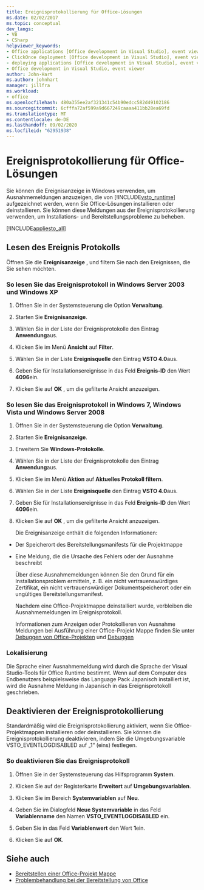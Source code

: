 ```yaml
---
title: Ereignisprotokollierung für Office-Lösungen
ms.date: 02/02/2017
ms.topic: conceptual
dev_langs:
- VB
- CSharp
helpviewer_keywords:
- Office applications [Office development in Visual Studio], event viewer
- ClickOnce deployment [Office development in Visual Studio], event viewer
- deploying applications [Office development in Visual Studio], event viewer
- Office development in Visual Studio, event viewer
author: John-Hart
ms.author: johnhart
manager: jillfra
ms.workload:
- office
ms.openlocfilehash: 480a355ee2af321341c54b90edcc582d49102186
ms.sourcegitcommit: 6cfffa72af599a9d667249caaaa411bb28ea69fd
ms.translationtype: MT
ms.contentlocale: de-DE
ms.lasthandoff: 09/02/2020
ms.locfileid: "62951938"
---
```

# <a name="event-logging-for-office-solutions"></a>Ereignisprotokollierung für Office-Lösungen
  Sie können die Ereignisanzeige in Windows verwenden, um Ausnahmemeldungen anzuzeigen, die von [!INCLUDE[vsto_runtime](../vsto/includes/vsto-runtime-md.md)] aufgezeichnet werden, wenn Sie Office-Lösungen installieren oder deinstallieren. Sie können diese Meldungen aus der Ereignisprotokollierung verwenden, um Installations- und Bereitstellungsprobleme zu beheben.

 [!INCLUDE[appliesto_all](../vsto/includes/appliesto-all-md.md)]

## <a name="read-the-event-log"></a>Lesen des Ereignis Protokolls
 Öffnen Sie die **Ereignisanzeige** , und filtern Sie nach den Ereignissen, die Sie sehen möchten.

### <a name="to-read-the-event-log-in-windows-server-2003-and-windows-xp"></a>So lesen Sie das Ereignisprotokoll in Windows Server 2003 und Windows XP

1. Öffnen Sie in der Systemsteuerung die Option **Verwaltung**.

2. Starten Sie **Ereignisanzeige**.

3. Wählen Sie in der Liste der Ereignisprotokolle den Eintrag **Anwendung**aus.

4. Klicken Sie im Menü **Ansicht** auf **Filter**.

5. Wählen Sie in der Liste **Ereignisquelle** den Eintrag **VSTO 4.0**aus.

6. Geben Sie für Installationsereignisse in das Feld **Ereignis-ID** den Wert **4096**ein.

7. Klicken Sie auf **OK** , um die gefilterte Ansicht anzuzeigen.

### <a name="to-read-the-event-log-in-windows-7-windows-vista-and-windows-server-2008"></a>So lesen Sie das Ereignisprotokoll in Windows 7, Windows Vista und Windows Server 2008

1. Öffnen Sie in der Systemsteuerung die Option **Verwaltung**.

2. Starten Sie **Ereignisanzeige**.

3. Erweitern Sie **Windows-Protokolle**.

4. Wählen Sie in der Liste der Ereignisprotokolle den Eintrag **Anwendung**aus.

5. Klicken Sie im Menü **Aktion** auf **Aktuelles Protokoll filtern**.

6. Wählen Sie in der Liste **Ereignisquelle** den Eintrag **VSTO 4.0**aus.

7. Geben Sie für Installationsereignisse in das Feld **Ereignis-ID** den Wert **4096**ein.

8. Klicken Sie auf **OK** , um die gefilterte Ansicht anzuzeigen.

   Die Ereignisanzeige enthält die folgenden Informationen:

- Der Speicherort des Bereitstellungsmanifests für die Projektmappe

- Eine Meldung, die die Ursache des Fehlers oder der Ausnahme beschreibt

  Über diese Ausnahmemeldungen können Sie den Grund für ein Installationsproblem ermitteln, z. B. ein nicht vertrauenswürdiges Zertifikat, ein nicht vertrauenswürdiger Dokumentspeicherort oder ein ungültiges Bereitstellungsmanifest.

  Nachdem eine Office-Projektmappe deinstalliert wurde, verbleiben die Ausnahmemeldungen im Ereignisprotokoll.

  Informationen zum Anzeigen oder Protokollieren von Ausnahme Meldungen bei Ausführung einer Office-Projekt Mappe finden Sie unter [Debuggen von Office-Projekten](../vsto/debugging-office-projects.md) und [Debuggen](../vsto/debugging-office-projects.md)

### <a name="localization"></a>Lokalisierung
 Die Sprache einer Ausnahmemeldung wird durch die Sprache der Visual Studio-Tools für Office Runtime bestimmt. Wenn auf dem Computer des Endbenutzers beispielsweise das Language Pack Japanisch installiert ist, wird die Ausnahme Meldung in Japanisch in das Ereignisprotokoll geschrieben.

## <a name="disable-the-event-logger"></a>Deaktivieren der Ereignisprotokollierung
 Standardmäßig wird die Ereignisprotokollierung aktiviert, wenn Sie Office-Projektmappen installieren oder deinstallieren. Sie können die Ereignisprotokollierung deaktivieren, indem Sie die Umgebungsvariable VSTO_EVENTLOGDISABLED auf „1“ (eins) festlegen.

### <a name="to-disable-the-event-log"></a>So deaktivieren Sie das Ereignisprotokoll

1. Öffnen Sie in der Systemsteuerung das Hilfsprogramm **System**.

2. Klicken Sie auf der Registerkarte **Erweitert** auf **Umgebungsvariablen**.

3. Klicken Sie im Bereich **Systemvariablen** auf **Neu**.

4. Geben Sie im Dialogfeld **Neue Systemvariable** in das Feld **Variablenname** den Namen **VSTO_EVENTLOGDISABLED** ein.

5. Geben Sie in das Feld **Variablenwert** den Wert **1**ein.

6. Klicken Sie auf **OK**.

## <a name="see-also"></a>Siehe auch
- [Bereitstellen einer Office-Projekt Mappe](../vsto/deploying-an-office-solution.md)
- [Problembehandlung bei der Bereitstellung von Office](../vsto/troubleshooting-office-solution-deployment.md)
